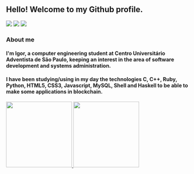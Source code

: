 ## Hello! Welcome to my Github profile.

<div>
<a href = "igormarinhof26@gmail.com"><img src="https://img.shields.io/badge/Gmail-D14836?style=for-the-badge&logo=gmail&logoColor=white" target="_blank"></a>
<a href="https://www.linkedin.com/in/igor-marinho-1a8731215/" target="_blank"><img src="https://img.shields.io/badge/-LinkedIn-%230077B5?style=for-the-badge&logo=linkedin&logoColor=white" target="_blank"></a>   
<a href="https://github.com/Igor-Marinho-Ferreira" target="_blank"><img src="https://img.shields.io/badge/GitHub-100000?style=for-the-badge&logo=github&logoColor=white" target="_blank"></a>
</div>
 
 ### About me
 #### I'm Igor, a computer engineering student at Centro Universitário Adventista de São Paulo, keeping an interest in the area of software development and systems administration.
 #### I have been studying/using in my day the technologies C, C++, Ruby, Python, HTML5, CSS3, Javascript, MySQL, Shell and Haskell to be able to make some applications in blockchain.


<div>
<a href="https://github.com/Igor-Marinho-Ferreira">
<img height="180em" src="https://github-readme-stats.vercel.app/api/top-langs/?username=Igor-Marinho-Ferreira&layout=compact&langs_count=7&theme=dracula"/>
<img height="180em" src="https://github-readme-stats.vercel.app/api?username=Igor-Marinho-Ferreira&show_icons=true&theme=dracula&include_all_commits=true&count_private=true"/>
</div>
